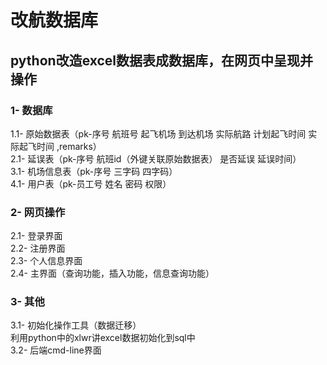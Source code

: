 # 改航数据库
## python改造excel数据表成数据库，在网页中呈现并操作

### 1- 数据库  
  1.1- 原始数据表（pk-序号 航班号 起飞机场 到达机场 实际航路 计划起飞时间 实际起飞时间 ,remarks）  
  2.1- 延误表（pk-序号 航班id（外键关联原始数据表） 是否延误 延误时间）  
  3.1- 机场信息表（pk-序号 三字码 四字码）  
  4.1- 用户表（pk-员工号 姓名 密码 权限）  

### 2- 网页操作  
  2.1- 登录界面  
  2.2- 注册界面  
  2.3- 个人信息界面  
  2.4- 主界面（查询功能，插入功能，信息查询功能）  

### 3- 其他  
  3.1- 初始化操作工具（数据迁移）  
       利用python中的xlwr讲excel数据初始化到sql中  
  3.2- 后端cmd-line界面  
